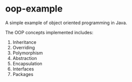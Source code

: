 # oop-example
A simple example of object oriented programming in Java.

The OOP concepts implemented includes:

1. Inheritance
2. Overriding
3. Polymorphism
4. Abstraction
5. Encapsulation
6. Interfaces
7. Packages